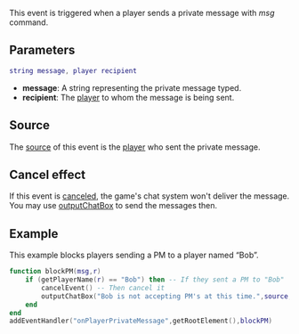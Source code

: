 This event is triggered when a player sends a private message with *msg* command.

Parameters
----------

``` lua
string message, player recipient
```

-   **message**: A string representing the private message typed.
-   **recipient**: The [player](/docs/player.md "wikilink") to whom the message is being sent.

Source
------

The [source](/docs/event_system#event_source.md "wikilink") of this event is the [player](/docs/player.md "wikilink") who sent the private message.

Cancel effect
-------------

If this event is [canceled](/docs/event_system#canceling.md "wikilink"), the game's chat system won't deliver the message. You may use [outputChatBox](/docs/outputchatbox.md "wikilink") to send the messages then.

Example
-------

This example blocks players sending a PM to a player named “Bob”.

``` lua
function blockPM(msg,r)
    if (getPlayerName(r) == "Bob") then -- If they sent a PM to "Bob"
        cancelEvent() -- Then cancel it
        outputChatBox("Bob is not accepting PM's at this time.",source,255,0,0) -- And output it was cancelled.
    end
end
addEventHandler("onPlayerPrivateMessage",getRootElement(),blockPM)
```
